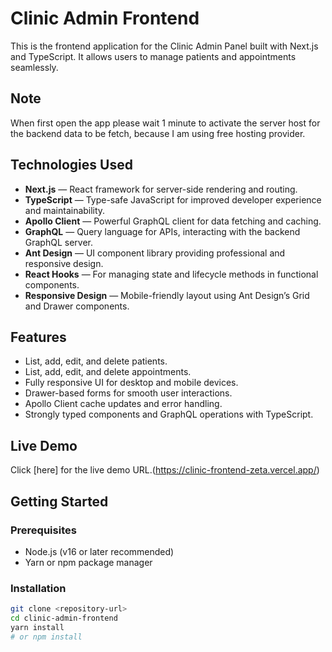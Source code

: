 # Clinic Admin Frontend

This is the frontend application for the Clinic Admin Panel built with Next.js and TypeScript. It allows users to manage patients and appointments seamlessly.

## Note

When first open the app please wait 1 minute to activate the server host for the backend data to be fetch, because I am using free hosting provider.

## Technologies Used

- **Next.js** — React framework for server-side rendering and routing.
- **TypeScript** — Type-safe JavaScript for improved developer experience and maintainability.
- **Apollo Client** — Powerful GraphQL client for data fetching and caching.
- **GraphQL** — Query language for APIs, interacting with the backend GraphQL server.
- **Ant Design** — UI component library providing professional and responsive design.
- **React Hooks** — For managing state and lifecycle methods in functional components.
- **Responsive Design** — Mobile-friendly layout using Ant Design’s Grid and Drawer components.

## Features

- List, add, edit, and delete patients.
- List, add, edit, and delete appointments.
- Fully responsive UI for desktop and mobile devices.
- Drawer-based forms for smooth user interactions.
- Apollo Client cache updates and error handling.
- Strongly typed components and GraphQL operations with TypeScript.

## Live Demo

Click [here] for the live demo URL.(https://clinic-frontend-zeta.vercel.app/)

## Getting Started

### Prerequisites

- Node.js (v16 or later recommended)
- Yarn or npm package manager

### Installation

```bash
git clone <repository-url>
cd clinic-admin-frontend
yarn install
# or npm install
```
